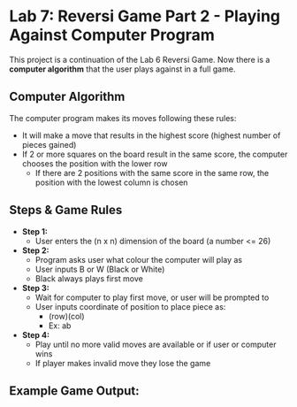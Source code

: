 # Lab 7: Reversi Game Part 2 - Playing Against Computer Program

This project is a continuation of the Lab 6 Reversi Game. Now there is a **computer algorithm** that the user plays against in a full game.

## Computer Algorithm
The computer program makes its moves following these rules:
+ It will make a move that results in the highest score (highest number of pieces gained)
+ If 2 or more squares on the board result in the same score, the computer chooses the position with the lower row
  + If there are 2 positions with the same score in the same row, the position with the lowest column is chosen
 
## Steps & Game Rules
+ **Step 1:**
  + User enters the (n x n) dimension of the board (a number <= 26)
+ **Step 2:**
  + Program asks user what colour the computer will play as
  + User inputs B or W (Black or White)
  + Black always plays first move
+ **Step 3:**
  + Wait for computer to play first move, or user will be prompted to
  + User inputs coordinate of position to place piece as:
    + (row)(col)
    + Ex: ab
+ **Step 4:**
  + Play until no more valid moves are available or if user or computer wins
  + If player makes invalid move they lose the game
 
## Example Game Output:

  ![]()
